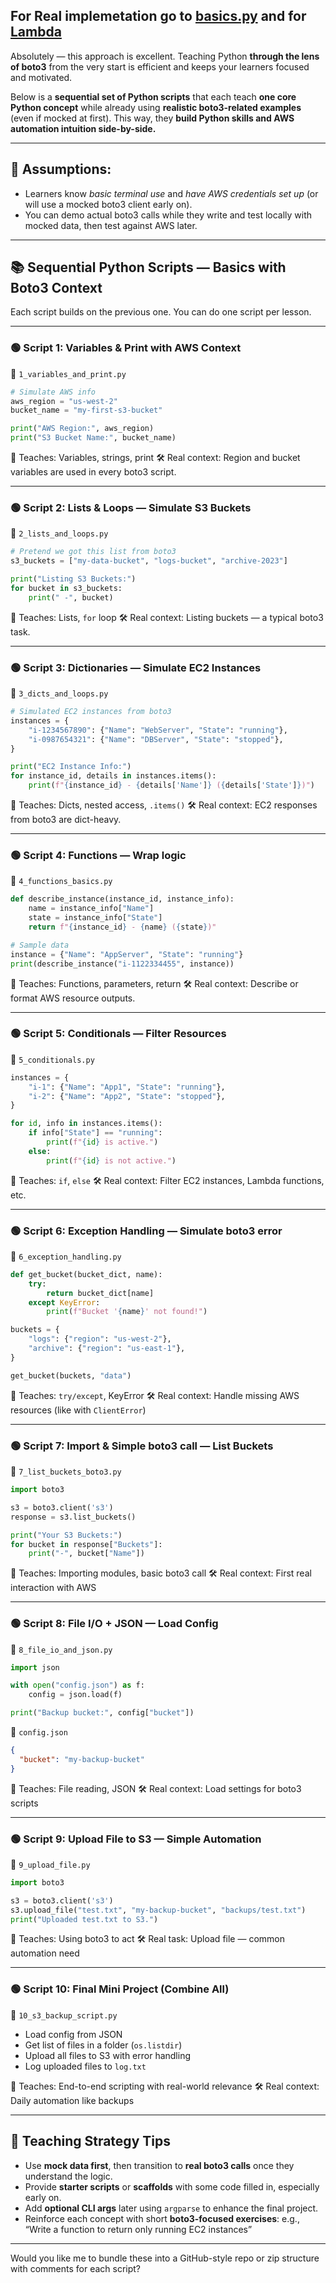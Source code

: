 ## For Real implemetation go to [basics.py](../basics.py) and for [Lambda](../lambda-how-2.py)
Absolutely — this approach is excellent. Teaching Python **through the lens of boto3** from the very start is efficient and keeps your learners focused and motivated.

Below is a **sequential set of Python scripts** that each teach **one core Python concept** while already using **realistic boto3-related examples** (even if mocked at first). This way, they **build Python skills and AWS automation intuition side-by-side.**

---

## 🧪 Assumptions:

* Learners know *basic terminal use* and *have AWS credentials set up* (or will use a mocked boto3 client early on).
* You can demo actual boto3 calls while they write and test locally with mocked data, then test against AWS later.

---

## 📚 Sequential Python Scripts — Basics with Boto3 Context

Each script builds on the previous one. You can do one script per lesson.

---

### **🟢 Script 1: Variables & Print with AWS Context**

📄 `1_variables_and_print.py`

```python
# Simulate AWS info
aws_region = "us-west-2"
bucket_name = "my-first-s3-bucket"

print("AWS Region:", aws_region)
print("S3 Bucket Name:", bucket_name)
```

🧠 Teaches: Variables, strings, print
🛠️ Real context: Region and bucket variables are used in every boto3 script.

---

### **🟢 Script 2: Lists & Loops — Simulate S3 Buckets**

📄 `2_lists_and_loops.py`

```python
# Pretend we got this list from boto3
s3_buckets = ["my-data-bucket", "logs-bucket", "archive-2023"]

print("Listing S3 Buckets:")
for bucket in s3_buckets:
    print(" -", bucket)
```

🧠 Teaches: Lists, `for` loop
🛠️ Real context: Listing buckets — a typical boto3 task.

---

### **🟢 Script 3: Dictionaries — Simulate EC2 Instances**

📄 `3_dicts_and_loops.py`

```python
# Simulated EC2 instances from boto3
instances = {
    "i-1234567890": {"Name": "WebServer", "State": "running"},
    "i-0987654321": {"Name": "DBServer", "State": "stopped"},
}

print("EC2 Instance Info:")
for instance_id, details in instances.items():
    print(f"{instance_id} - {details['Name']} ({details['State']})")
```

🧠 Teaches: Dicts, nested access, `.items()`
🛠️ Real context: EC2 responses from boto3 are dict-heavy.

---

### **🟢 Script 4: Functions — Wrap logic**

📄 `4_functions_basics.py`

```python
def describe_instance(instance_id, instance_info):
    name = instance_info["Name"]
    state = instance_info["State"]
    return f"{instance_id} - {name} ({state})"

# Sample data
instance = {"Name": "AppServer", "State": "running"}
print(describe_instance("i-1122334455", instance))
```

🧠 Teaches: Functions, parameters, return
🛠️ Real context: Describe or format AWS resource outputs.

---

### **🟢 Script 5: Conditionals — Filter Resources**

📄 `5_conditionals.py`

```python
instances = {
    "i-1": {"Name": "App1", "State": "running"},
    "i-2": {"Name": "App2", "State": "stopped"},
}

for id, info in instances.items():
    if info["State"] == "running":
        print(f"{id} is active.")
    else:
        print(f"{id} is not active.")
```

🧠 Teaches: `if`, `else`
🛠️ Real context: Filter EC2 instances, Lambda functions, etc.

---

### **🟢 Script 6: Exception Handling — Simulate boto3 error**

📄 `6_exception_handling.py`

```python
def get_bucket(bucket_dict, name):
    try:
        return bucket_dict[name]
    except KeyError:
        print(f"Bucket '{name}' not found!")

buckets = {
    "logs": {"region": "us-west-2"},
    "archive": {"region": "us-east-1"},
}

get_bucket(buckets, "data")
```

🧠 Teaches: `try/except`, KeyError
🛠️ Real context: Handle missing AWS resources (like with `ClientError`)

---

### **🟢 Script 7: Import & Simple boto3 call — List Buckets**

📄 `7_list_buckets_boto3.py`

```python
import boto3

s3 = boto3.client('s3')
response = s3.list_buckets()

print("Your S3 Buckets:")
for bucket in response["Buckets"]:
    print("-", bucket["Name"])
```

🧠 Teaches: Importing modules, basic boto3 call
🛠️ Real context: First real interaction with AWS

---

### **🟢 Script 8: File I/O + JSON — Load Config**

📄 `8_file_io_and_json.py`

```python
import json

with open("config.json") as f:
    config = json.load(f)

print("Backup bucket:", config["bucket"])
```

🔹 `config.json`

```json
{
  "bucket": "my-backup-bucket"
}
```

🧠 Teaches: File reading, JSON
🛠️ Real context: Load settings for boto3 scripts

---

### **🟢 Script 9: Upload File to S3 — Simple Automation**

📄 `9_upload_file.py`

```python
import boto3

s3 = boto3.client('s3')
s3.upload_file("test.txt", "my-backup-bucket", "backups/test.txt")
print("Uploaded test.txt to S3.")
```

🧠 Teaches: Using boto3 to act
🛠️ Real task: Upload file — common automation need

---

### **🟢 Script 10: Final Mini Project (Combine All)**

📄 `10_s3_backup_script.py`

* Load config from JSON
* Get list of files in a folder (`os.listdir`)
* Upload all files to S3 with error handling
* Log uploaded files to `log.txt`

🧠 Teaches: End-to-end scripting with real-world relevance
🛠️ Real context: Daily automation like backups

---

## 🔁 Teaching Strategy Tips

* Use **mock data first**, then transition to **real boto3 calls** once they understand the logic.
* Provide **starter scripts** or **scaffolds** with some code filled in, especially early on.
* Add **optional CLI args** later using `argparse` to enhance the final project.
* Reinforce each concept with short **boto3-focused exercises**:
  e.g., “Write a function to return only running EC2 instances”

---

Would you like me to bundle these into a GitHub-style repo or zip structure with comments for each script?

